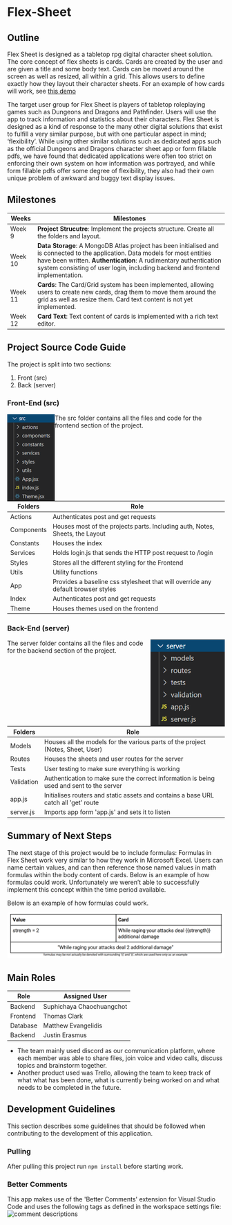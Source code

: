 # Flex-Sheet

## Outline

Flex Sheet is designed as a tabletop rpg digital character sheet solution. The core concept of
flex sheets is cards. Cards are created by the user and are given a title and some body text.
Cards can be moved around the screen as well as resized, all within a grid. This allows users to
define exactly how they layout their character sheets. For an example of how cards will work,
see [this demo](https://strml.github.io/react-grid-layout/examples/11-no-vertical-compact.html)

The target user group for Flex Sheet is players of tabletop roleplaying games such as Dungeons
and Dragons and Pathfinder. Users will use the app to track information and statistics about
their characters. Flex Sheet is designed as a kind of response to the many other digital solutions
that exist to fulfill a very similar purpose, but with one particular aspect in mind; ‘flexibility’.
While using other similar solutions such as dedicated apps such as the official Dungeons and
Dragons character sheet app or form fillable pdfs, we have found that dedicated applications
were often too strict on enforcing their own system on how information was portrayed, and
while form fillable pdfs offer some degree of flexibility, they also had their own unique problem
of awkward and buggy text display issues.

## Milestones

| Weeks   | Milestones                                                                                                                                                                                                                                                                            |
| ------- | ------------------------------------------------------------------------------------------------------------------------------------------------------------------------------------------------------------------------------------------------------------------------------------- |
| Week 9  | **Project Strucutre**: Implement the projects structure. Create all the folders and layout.                                                                                                                                                                                           |
| Week 10 | **Data Storage**: A MongoDB Atlas project has been initialised and is connected to the application. Data models for most entities have been written. **Authentication**: A rudimentary authentication system consisting of user login, including backend and frontend implementation. |
| Week 11 | **Cards**: The Card/Grid system has been implemented, allowing users to create new cards, drag them to move them around the grid as well as resize them. Card text content is not yet implemented.                                                                                    |
| Week 12 | **Card Text**: Text content of cards is implemented with a rich text editor.                                                                                                                                                                                                          |

## Project Source Code Guide

The project is split into two sections:

1. Front (src)
2. Back (server)

### Front-End (src)

<!-- ![Frontend folders](/Screenshots/src.png) -->
<img align="left" height="200" src="/Screenshots/src.png">

The src folder contains all the files and code for the frontend section of the project.

| Folders    | Role                                                                             |
| ---------- | -------------------------------------------------------------------------------- |
| Actions    | Authenticates post and get requests                                              |
| Components | Houses most of the projects parts. Including auth, Notes, Sheets, the Layout     |
| Constants  | Houses the index                                                                 |
| Services   | Holds login.js that sends the HTTP post request to /login                        |
| Styles     | Stores all the different styling for the Frontend                                |
| Utils      | Utility functions                                                                |
| App        | Provides a baseline css stylesheet that will override any default browser styles |
| Index      | Authenticates post and get requests                                              |
| Theme      | Houses themes used on the frontend                                               |

### Back-End (server)

<!-- ![Backend Folders](/Screenshots/backendfiles.png) -->
<img align="right" height="200" src="/Screenshots/backendfiles.png">

The server folder contains all the files and code for the backend section of the project.

| Folders    | Role                                                                                     |
| ---------- | ---------------------------------------------------------------------------------------- |
| Models     | Houses all the models for the various parts of the project (Notes, Sheet, User)          |
| Routes     | Houses the sheets and user routes for the server                                         |
| Tests      | User testing to make sure everything is working                                          |
| Validation | Authentication to make sure the correct information is being used and sent to the server |
| app.js     | Initialises routers and static assets and contains a base URL catch all 'get' route      |
| server.js  | Imports app form 'app.js' and sets it to listen                                          |

## Summary of Next Steps

The next stage of this project would be to include formulas: Formulas in Flex Sheet work very similar to how they work in Microsoft Excel. Users can name certain values, and can then reference those named values in math formulas within the body content of cards. Below is an example of how formulas could work. Unfortunately we weren’t able to successfully implement this concept within the time period available.

Below is an example of how formulas could work.

![Formulas](/Screenshots/formulas.png)

## Main Roles

| Role     | Assigned User             |
| -------- | ------------------------- |
| Backend  | Suphichaya Chaochuangchot |
| Frontend | Thomas Clark              |
| Database | Matthew Evangelidis       |
| Backend  | Justin Erasmus            |

- The team mainly used discord as our communication platform, where each member was able to share files, join voice and video calls, discuss topics and brainstorm together.
- Another product used was Trello, allowing the team to keep track of what what has been done, what is currently being worked on and what needs to be completed in the future.

## Development Guidelines

This section describes some guidelines that should be followed when contributing to the development of this application.

### Pulling

After pulling this project run `npm install` before starting work.

### Better Comments

This app makes use of the 'Better Comments' extension for Visual Studio Code and uses the following tags as defined in the workspace settings file:
![comment descriptions](https://i.imgur.com/avunwoW.png)
